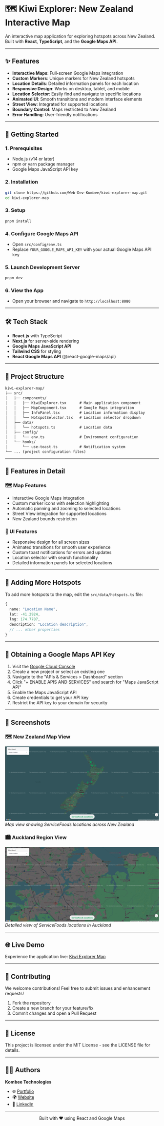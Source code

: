 # 🗺️ Kiwi Explorer: New Zealand Interactive Map

An interactive map application for exploring hotspots across New Zealand.  
Built with **React**, **TypeScript**, and the **Google Maps API**.

---

## ✨ Features

- **Interactive Maps**: Full-screen Google Maps integration
- **Custom Markers**: Unique markers for New Zealand hotspots
- **Location Details**: Detailed information panels for each location
- **Responsive Design**: Works on desktop, tablet, and mobile
- **Location Selector**: Easily find and navigate to specific locations
- **Animated UI**: Smooth transitions and modern interface elements
- **Street View**: Integrated for supported locations
- **Boundary Control**: Maps restricted to New Zealand
- **Error Handling**: User-friendly notifications

---

## 🚀 Getting Started

### 1. **Prerequisites**

- Node.js (v14 or later)
- npm or yarn package manager
- Google Maps JavaScript API key

### 2. **Installation**

```bash
git clone https://github.com/Web-Dev-Kombee/kiwi-explorer-map.git
cd kiwi-explorer-map
```

### 3. **Setup**

```bash
pnpm install
```

### 4. **Configure Google Maps API**

- Open `src/config/env.ts`
- Replace `YOUR_GOOGLE_MAPS_API_KEY` with your actual Google Maps API key

### 5. **Launch Development Server**

```bash
pnpm dev
```

### 6. **View the App**

- Open your browser and navigate to `http://localhost:8080`

---

## 🛠️ Tech Stack

- **React.js** with TypeScript
- **Next.js** for server-side rendering
- **Google Maps JavaScript API**
- **Tailwind CSS** for styling
- **React Google Maps API** (@react-google-maps/api)

---

## 📁 Project Structure

```
kiwi-explorer-map/
├── src/
│   ├── components/
│   │   ├── KiwiExplorer.tsx      # Main application component
│   │   ├── MapComponent.tsx      # Google Maps integration
│   │   ├── InfoPanel.tsx         # Location information display
│   │   └── HotspotSelector.tsx   # Location selector dropdown
│   ├── data/
│   │   └── hotspots.ts           # Location data
│   ├── config/
│   │   └── env.ts                # Environment configuration
│   └── hooks/
│       └── use-toast.ts          # Notification system
└── ... (project configuration files)
```

---

## 🧩 Features in Detail

### 🗺️ Map Features

- Interactive Google Maps integration
- Custom marker icons with selection highlighting
- Automatic panning and zooming to selected locations
- Street View integration for supported locations
- New Zealand bounds restriction

### 🎨 UI Features

- Responsive design for all screen sizes
- Animated transitions for smooth user experience
- Custom toast notifications for errors and updates
- Location selector with search functionality
- Detailed information panels for selected locations

---

## 📍 Adding More Hotspots

To add more hotspots to the map, edit the `src/data/hotspots.ts` file:

```typescript
{
  name: "Location Name",
  lat: -41.2924,
  lng: 174.7787,
  description: "Location description",
  // ... other properties
}
```

---

## 🔑 Obtaining a Google Maps API Key

1. Visit the [Google Cloud Console](https://console.cloud.google.com/)
2. Create a new project or select an existing one
3. Navigate to the "APIs & Services > Dashboard" section
4. Click "+ ENABLE APIS AND SERVICES" and search for "Maps JavaScript API"
5. Enable the Maps JavaScript API
6. Create credentials to get your API key
7. Restrict the API key to your domain for security

---

## 📸 Screenshots

### 🗺️ New Zealand Map View

![New Zealand Map View](./screenshots/nz_map_view.png)
_Map view showing ServiceFoods locations across New Zealand_

### 🏙️ Auckland Region View

![Auckland Map View](./screenshots/auckland_view.png)
_Detailed view of ServiceFoods locations in Auckland_

---

## 🌐 Live Demo

Experience the application live: [Kiwi Explorer Map](https://kiwi-explorer-map.vercel.app/)

---

## 🤝 Contributing

We welcome contributions! Feel free to submit issues and enhancement requests!

1. Fork the repository
2. Create a new branch for your feature/fix
3. Commit changes and open a Pull Request

---

## 📜 License

This project is licensed under the MIT License - see the LICENSE file for details.

---

## 👨‍💻 Authors

**Kombee Technologies**

- 🌐 [Portfolio](https://github.com/kombee-technologies)
- 🌍 [Website](https://www.kombee.com/)
- 💼 [LinkedIn](https://in.linkedin.com/company/kombee-global)

---

<p align="center">
  Built with ❤️ using React and Google Maps
</p>
